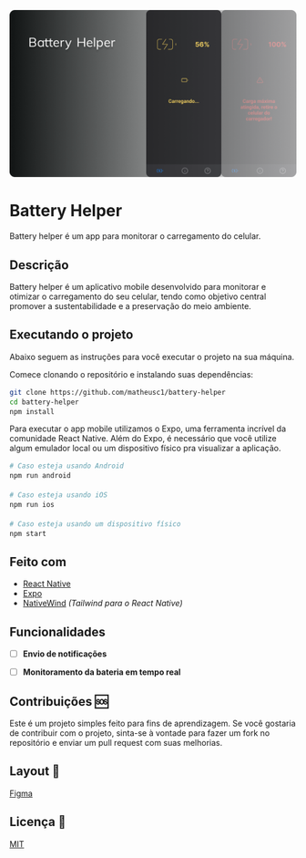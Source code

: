 ![image](./assets/banner.png)

# Battery Helper

Battery helper é um app para monitorar o carregamento do celular.


## Descrição

Battery helper é um aplicativo mobile desenvolvido para monitorar e otimizar o carregamento do seu celular, tendo como objetivo central promover a sustentabilidade e a preservação do meio ambiente.


## Executando o projeto

Abaixo seguem as instruções para você executar o projeto na sua máquina.

Comece clonando o repositório e instalando suas dependências:

```sh
git clone https://github.com/matheusc1/battery-helper
cd battery-helper
npm install
```

Para executar o app mobile utilizamos o Expo, uma ferramenta incrível da comunidade React Native. Além do Expo, é necessário que você utilize algum emulador local ou um dispositivo físico pra visualizar a aplicação.

```sh
# Caso esteja usando Android
npm run android

# Caso esteja usando iOS
npm run ios

# Caso esteja usando um dispositivo físico
npm start
```

## Feito com

- [React Native](https://github.com/facebook/react-native)
- [Expo](https://github.com/expo/expo)
- [NativeWind](https://github.com/marklawlor/nativewind) _(Tailwind para o React Native)_

## Funcionalidades

- [ ] **Envio de notificações**

- [ ] **Monitoramento da bateria em tempo real**

## Contribuições 🆘

Este é um projeto simples feito para fins de aprendizagem. Se você gostaria de contribuir com o projeto, sinta-se à vontade para fazer um fork no repositório e enviar um pull request com suas melhorias.

## Layout 🎨

[Figma](https://www.figma.com/file/ymVMgjREUDaB64PcHBPB8l/Battery-Helper?type=design&node-id=57-2&mode=design&t=xdLNIx5XvqsMdDzA-0)

## Licença 📃

[MIT](https://github.com/matheusc1/battery-helper/blob/main/LICENSE)